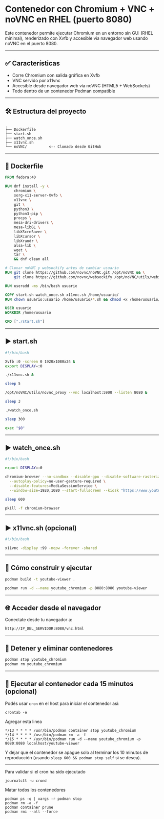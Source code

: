 
# Contenedor con Chromium + VNC + noVNC en RHEL (puerto 8080)

Este contenedor permite ejecutar Chromium en un entorno sin GUI (RHEL minimal), renderizado con Xvfb y accesible vía navegador web usando noVNC en el puerto 8080.

---

## ✅ Características

- Corre Chromium con salida gráfica en Xvfb
- VNC servido por x11vnc
- Accesible desde navegador web vía noVNC (HTML5 + WebSockets)
- Todo dentro de un contenedor Podman compatible

---

## 🛠️ Estructura del proyecto

```
.
├── Dockerfile
├── start.sh
├── watch_once.sh
├── x11vnc.sh
└── noVNC/          <-- Clonado desde GitHub
```

---

## 📄 Dockerfile

```Dockerfile
FROM fedora:40

RUN dnf install -y \
    chromium \
    xorg-x11-server-Xvfb \
    x11vnc \
    git \
    python3 \
    python3-pip \
    procps \
    mesa-dri-drivers \
    mesa-libGL \
    libXScrnSaver \
    libXcursor \
    libXrandr \
    alsa-lib \
    wget \
    tar \
    && dnf clean all

# Clonar noVNC y websockify antes de cambiar usuario
RUN git clone https://github.com/novnc/noVNC.git /opt/noVNC && \
    git clone https://github.com/novnc/websockify /opt/noVNC/utils/websockify

RUN useradd -ms /bin/bash usuario

COPY start.sh watch_once.sh x11vnc.sh /home/usuario/
RUN chown usuario:usuario /home/usuario/*.sh && chmod +x /home/usuario/*.sh

USER usuario
WORKDIR /home/usuario

CMD ["./start.sh"]
```

---

## ▶️ start.sh

```bash
#!/bin/bash

Xvfb :0 -screen 0 1920x1080x24 &
export DISPLAY=:0

./x11vnc.sh &

sleep 5

/opt/noVNC/utils/novnc_proxy --vnc localhost:5900 --listen 8080 &

sleep 3

./watch_once.sh

sleep 300

exec "$0"
```

---

## ▶️ watch_once.sh

```bash
#!/bin/bash

export DISPLAY=:0

chromium-browser --no-sandbox --disable-gpu --disable-software-rasterizer \
  --autoplay-policy=no-user-gesture-required \
  --disable-features=MediaSessionService \
  --window-size=1920,1080 --start-fullscreen --kiosk "https://www.youtube.com/watch?v=AWFPhBKeea4&autoplay=1&mute=1" &

sleep 600

pkill -f chromium-browser
```

---

## ▶️ x11vnc.sh (opcional)

```bash
#!/bin/bash

x11vnc -display :99 -nopw -forever -shared
```

---

## 🧪 Cómo construir y ejecutar

```bash
podman build -t youtube-viewer .

podman run -d --name youtube_chromium -p 8080:8080 youtube-viewer
```

---

## 🌐 Acceder desde el navegador

Conectate desde tu navegador a:

```
http://IP_DEL_SERVIDOR:8080/vnc.html
```

---

## 🧹 Detener y eliminar contenedores

```bash
podman stop youtube_chromium
podman rm youtube_chromium
```

---

## 🔁 Ejecutar el contenedor cada 15 minutos (opcional)

Podés usar `cron` en el host para iniciar el contenedor así:

```
crontab -e
```

Agregar esta linea 

```cron
*/13 * * * * /usr/bin/podman container stop youtube_chromium
*/14 * * * * /usr/bin/podman rm -a -f
*/15 * * * * /usr/bin/podman run -d --name youtube_chromium -p 8080:8080 localhost/youtube-viewer
```

Y dejar que el contenedor se apague solo al terminar los 10 minutos de reproducción (usando `sleep 600 && podman stop self` si se desea).

---

Para validar si el cron ha sido ejecutado

```
journalctl -u crond

```


Matar todos los contenedores 

```
podman ps -q | xargs -r podman stop
podman rm -a -f
podman container prune
podman rmi --all --force
```

